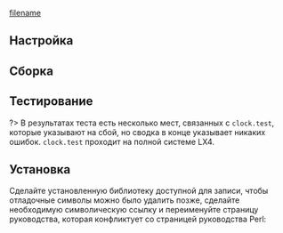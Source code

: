 <pkg :name="'tcl'" instsize showsbu2></pkg>

[filename](../shared/test-pkgs.md ":include")

## Настройка

<package-script :package="'tcl'" :type="'configure'"></package-script>

## Сборка

<package-script :package="'tcl'" :type="'build'"></package-script>

## Тестирование

<package-script :package="'tcl'" :type="'test'"></package-script>

?> В результатах теста есть несколько мест, связанных с `clock.test`, которые указывают на сбой, но сводка в конце указывает никаких ошибок. `clock.test` проходит на полной системе LX4.

## Установка

<package-script :package="'tcl'" :type="'install'"></package-script>

Сделайте установленную библиотеку доступной для записи, чтобы отладочные символы можно было удалить позже, сделайте необходимую символическую ссылку и переименуйте страницу руководства, которая конфликтует со страницей руководства Perl:

<package-script :package="'tcl'" :type="'postinstall'"></package-script>

<script>
	new Vue({ el: '#main' })
</script>
